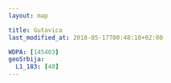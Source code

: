 ```yaml
---
layout: map

title: Gutavica
last_modified_at: 2018-05-17T00:48:10+02:00

WDPA: [145403]
geoSrbija:
  L1_183: [40]
---
```

